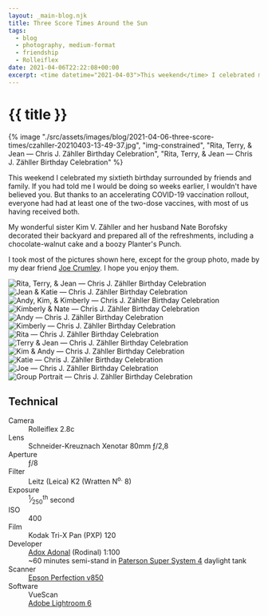 ```yaml
---
layout: _main-blog.njk
title: Three Score Times Around the Sun
tags: 
  - blog
  - photography, medium-format
  - friendship
  - Rolleiflex
date: 2021-04-06T22:22:08+00:00
excerpt: <time datetime="2021-04-03">This weekend</time> I celebrated my sixtieth birthday surrounded by friends and family.
---
```

<!-- markdownlint-disable MD025 -->
# {{ title }}

<!-- markdownlint-enable MD025 --><mpb-dialog-img>

{% image "./src/assets/images/blog/2021-04-06-three-score-times/czahller-20210403-13-49-37.jpg", "img-constrained", "Rita, Terry, & Jean — Chris J. Zähller Birthday Celebration", "Rita, Terry, & Jean — Chris J. Zähller Birthday Celebration" %}</mpb-dialog-img>

<time datetime="2021-04-03">This weekend</time> I celebrated my sixtieth birthday surrounded by friends and family. If you had told me I would be doing so weeks earlier, I wouldn't have believed you. But thanks to an accelerating COVID-19 vaccination rollout, everyone had had at least one of the two-dose vaccines, with most of us having received both.

My wonderful sister <span class="h-card p-name">Kim V. Zähller</span> and her husband <span class="h-card p-name">Nate Borofsky</span> decorated their backyard and prepared all of the refreshments, including a chocolate-walnut cake and a boozy Planter's Punch.

I took most of the pictures shown here, except for the group photo, made by my dear friend <a href="/blog/how-i-learned-to-stop-worrying-and-love-the-circle-of-confusion-pt-1/">Joe Crumley</a>. I hope you enjoy them.

<mpb-dialog-gallery hint rel cols="8">
  
  ![Rita, Terry, & Jean — Chris J. Zähller Birthday Celebration](/assets/images/blog/2021-04-06-three-score-times/czahller-20210403-13-49-37.jpg)
  ![Jean & Katie — Chris J. Zähller Birthday Celebration](/assets/images/blog/2021-04-06-three-score-times/czahller-20210403-13-53-43.jpg)
  ![Andy, Kim, & Kimberly — Chris J. Zähller Birthday Celebration](/assets/images/blog/2021-04-06-three-score-times/czahller-20210403-13-57-38.jpg)
  ![Kimberly & Nate — Chris J. Zähller Birthday Celebration](/assets/images/blog/2021-04-06-three-score-times/czahller-20210403-14-01-32.jpg)
  ![Andy — Chris J. Zähller Birthday Celebration](/assets/images/blog/2021-04-06-three-score-times/czahller-20210403-14-06-29.jpg)
  ![Kimberly — Chris J. Zähller Birthday Celebration](/assets/images/blog/2021-04-06-three-score-times/czahller-20210403-14-10-14.jpg)
  ![Rita — Chris J. Zähller Birthday Celebration](/assets/images/blog/2021-04-06-three-score-times/czahller-20210403-14-13-47.jpg)
  ![Terry & Jean — Chris J. Zähller Birthday Celebration](/assets/images/blog/2021-04-06-three-score-times/czahller-20210403-14-17-02.jpg)
  ![Kim & Andy — Chris J. Zähller Birthday Celebration](/assets/images/blog/2021-04-06-three-score-times/czahller-20210403-14-21-18.jpg)
  ![Katie — Chris J. Zähller Birthday Celebration](/assets/images/blog/2021-04-06-three-score-times/czahller-20210403-14-25-27.jpg)
  ![Joe — Chris J. Zähller Birthday Celebration](/assets/images/blog/2021-04-06-three-score-times/czahller-20210403-15-35-46.jpg)
  ![Group Portrait — Chris J. Zähller Birthday Celebration](/assets/images/blog/2021-04-06-three-score-times/czahller-20210403-15-45-45.jpg)
</mpb-dialog-gallery>

## Technical

  <dl class="glossary">
    <dt>Camera</dt>
    <dd>Rolleiflex <abbr>2.8c</abbr></dd>
    <dt>Lens</dt>
    <dd>Schneider-Kreuznach Xenotar 80<abbr>mm</abbr> &fnof;/2,8</dd>
    <dt>Aperture</dt>
    <dd>&fnof;/8</dd>
    <dt>Filter</dt>
    <dd>Leitz (Leica) K2 (Wratten N<sup>o.</sup> 8)</dd>
    <dt>Exposure</dt>
    <dd><sup>1</sup>&frasl;<sub>250</sub><sup>th</sup> second</dd>
    <dt><abbr>ISO</abbr></dt>
    <dd>400</dd>
    <dt>Film</dt>
    <dd>Kodak Tri-X Pan (<abbr>PXP</abbr>) 120</dd>
    <dt>Developer</dt>
    <dd><a id="CZ12054" href="https://adorama.rfvk.net/c/63213/29622/1036?prodsku=CZ12054&u=https%3A%2F%2Fwww.adorama.com%2FCZ12054.html&intsrc=PUI1_230" target="_blank" rel="noopener noreferrer">Adox Adonal</a>
      (Rodinal) 1:100</dd>
    <dd><time datetime="P1H">~60 minutes</time> semi-stand in <a href="https://www.amazon.com/gp/product/B0000BZMIH/ref=as_li_tl?ie=UTF8&camp=1789&creative=9325&creativeASIN=B0000BZMIH&linkCode=as2&tag=mercphotamzn-20&linkId=c84b3b46d9a0594ec0ee78b93b96f78c" target="_blank" rel="external noopener noreferrer">Paterson Super System
        4</a> daylight tank</dd>
    <dt>Scanner</dt>
    <dd><a href="https://www.amazon.com/gp/product/B00OCEJMG8/ref=as_li_tl?ie=UTF8&tag=mercphotamzn-20&camp=1789&creative=9325&linkCode=as2&creativeASIN=B00OCEJMG8&linkId=62b44b123defe5a0a3092689c7e61739" target="_blank" rel="external noopener noreferrer">Epson Perfection
        <abbr>v</abbr>850</a></dd>
    <dt>Software</dt>
    <dd>VueScan</dd>
    <dd><a href="https://amzn.to/2PVnqGm" target="_blank" rel="external noopener noreferrer">Adobe Lightroom 6</a></dd>
  </dl>
